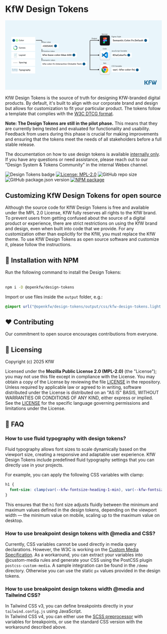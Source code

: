 # KfW Design Tokens

![KfW Design Tokens](/kfw-design-tokens.png)

KfW Design Tokens is the source of truth for designing KfW-branded digital products. By default, it's built to align with our corporate brand and design but allows for customization to fit your particular product.
The tokens follow a template that complies with the <a href="https://tr.designtokens.org/">W3C DTCG format</a>.

**Note: The Design Tokens are still in the pilot phase.** This means that they are currently being tested and evaluated for functionality and usability. Feedback from users during this phase is crucial for making improvements and ensuring that the tokens meet the needs of all stakeholders before a full stable release.

The documentation on how to use design tokens is available [internally only](https://brand-guide.kfw.de/document/85/de#/user-interface/user-interface).
If you have any questions or need assistance, please reach out to our "Design System & Tokens Community" in the internal Webex channel.

![Design Tokens badge](https://img.shields.io/badge/openkfw-design--tokens-005a8c) [![License: MPL-2.0](https://img.shields.io/badge/License-MPL%202.0-brightgreen)](./LICENSE) ![GitHub repo size](https://img.shields.io/github/repo-size/openkfw/design-tokens.svg?style=flat-square) ![GitHub package.json version ](https://img.shields.io/github/package-json/v/openkfw/design-tokens) [![NPM package](https://img.shields.io/npm/v/@openkfw/design-tokens.svg)](https://www.npmjs.com/package/@openkfw/design-tokens)

## Customizing KfW Design Tokens for open source

Although the source code for KfW Design Tokens is free and available under the MPL 2.0 License, KfW fully reserves all rights to the KfW brand. To prevent users from getting confused about the source of a digital product or experience, there are strict restrictions on using the KfW brand and design, even when built into code that we provide. For any customization other than explicitly for the KfW, you must replace the KfW theme. To use KfW Design Tokens as open source software and customize it, please follow the instructions.

## 🚀 Installation with NPM

Run the following command to install the Design Tokens:

```bash

npm i -D @openkfw/design-tokens
```

Import or use files inside the `output` folder, e.g.:

```css
@import url("@openkfw/design-tokens/output/css/kfw-design-tokens.light.css");
```

## ❤️ Contributing

Our commitment to open source encourages contributions from everyone.

## 📒 Licensing

Copyright (c) 2025 KfW

Licensed under the **Mozilla Public License 2.0 (MPL-2.0)** (the "License"); you may not use this file except in compliance with the License. You may obtain a copy of the License by reviewing the file [LICENSE](./LICENSE) in the repository. Unless required by applicable law or agreed to in writing, software distributed under the License is distributed on an "AS IS" BASIS, WITHOUT WARRANTIES OR CONDITIONS OF ANY KIND, either express or implied. See the [LICENSE](./LICENSE) for the specific language governing permissions and limitations under the License.

## 💁 FAQ

### How to use fluid typography with design tokens?

Fluid typography allows font sizes to scale dynamically based on the viewport size, creating a responsive and adaptable user experience. KfW Design Tokens include predefined fluid typography settings that you can directly use in your projects.

For example, you can apply the following CSS variables with clamp:

```css
h1 {
  font-size: clamp(var(--kfw-fontsize-heading-1-min), var(--kfw-fontsize-heading-1-val), var(--kfw-fontsize-heading-1-max));
}
```

This ensures that the `h1` font size adjusts fluidly between the minimum and maximum values defined in the design tokens, depending on the viewport width — the minimum value on mobile, scaling up to the maximum value on desktop.

### How to use breakpoint design tokens with @media and CSS?

Currently, CSS variables cannot be used directly in media query declarations. However, the W3C is working on the [Custom Media Specification](https://www.w3.org/TR/mediaqueries-5/#at-ruledef-custom-media).
As a workaround, you can extract your variables into @custom-media rules and generate your CSS using the PostCSS plugin `postcss-custom-media`. A sample integration can be found in the `/demo` directory.
Otherwise you can use the static `px` values provided in the design tokens.

### How to use breakpoint design tokens width @media and Tailwind CSS?

In Tailwind CSS v3, you can define breakpoints directly in your `tailwind.config.js` using JavaScript.  
In Tailwind CSS v4, you can either use the <a href="https://v3.tailwindcss.com/docs/using-with-preprocessors#using-sass-less-or-stylus">SCSS preprocessor</a> with variables for breakpoints, or use the standard CSS version with the workaround described above.
